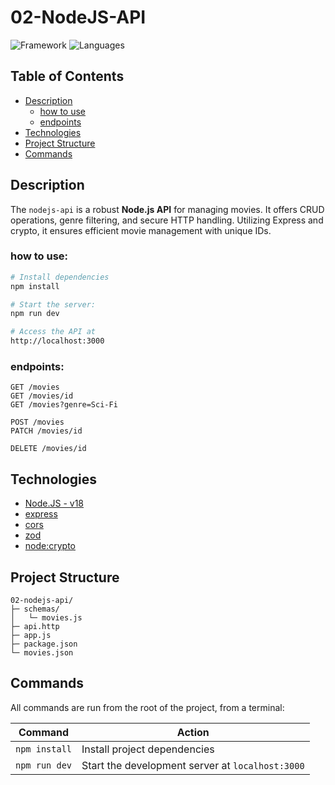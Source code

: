 # 02-NodeJS-API 
![Framework](https://img.shields.io/badge/Express-141414?&logo=express&logoColor=white&labelColor=339933)
![Languages](https://img.shields.io/badge/JavaScript-141414?&logo=javascript&logoColor=white&labelColor=F7DF1E)

<!-- ## Preview
![001-specex](../assets/001-spacex.jpg) -->

## Table of Contents

- [Description](#description)
  - [how to use](#how-to-use)
  - [endpoints](#endpoints)
- [Technologies](#technologies)
- [Project Structure](#project-structure)
- [Commands](#commands)

## Description

The `nodejs-api` is a robust **Node.js API** for managing movies. It offers CRUD operations, genre filtering, and secure HTTP handling. Utilizing Express and crypto, it ensures efficient movie management with unique IDs.

### how to use:
```bash
# Install dependencies
npm install

# Start the server: 
npm run dev

# Access the API at
http://localhost:3000
```

### endpoints:
```http
GET /movies
GET /movies/id
GET /movies?genre=Sci-Fi

POST /movies
PATCH /movies/id

DELETE /movies/id
```

## Technologies

- [Node.JS - v18](https://nodejs.org/en)
- [express](https://expressjs.com/)
- [cors](https://npmjs.com/package/cors)
- [zod](https://npmjs.com/package/zod)
- [node:crypto](https://nodejs.org/api/crypto.html)

## Project Structure

```
02-nodejs-api/
├─ schemas/
│   └─ movies.js
├─ api.http
├─ app.js
├─ package.json
└─ movies.json
```

## Commands

All commands are run from the root of the project, from a terminal:

| Command                  | Action |
| -------------------------| ------ |
| `npm install`            | Install project dependencies |
| `npm run dev`            | Start the development server at `localhost:3000` |

